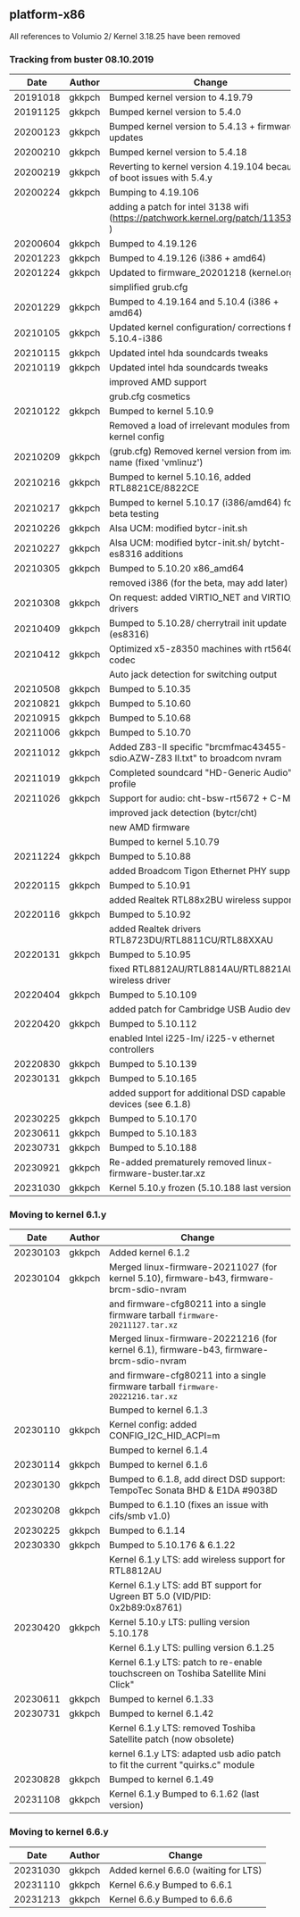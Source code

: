 
## **platform-x86**

All references to Volumio 2/ Kernel 3.18.25 have been removed

### **Tracking from buster 08.10.2019**

|Date|Author|Change
|---|---|---|
|20191018|gkkpch|Bumped kernel version to 4.19.79
|20191125|gkkpch|Bumped kernel version to 5.4.0
|20200123|gkkpch|Bumped kernel version to 5.4.13 + firmware updates
|20200210|gkkpch|Bumped kernel version to 5.4.18
|20200219|gkkpch|Reverting to kernel version 4.19.104 because of boot issues with 5.4.y
|20200224|gkkpch|Bumping to 4.19.106
|||adding a patch for intel 3138 wifi (https://patchwork.kernel.org/patch/11353871/ )
|20200604|gkkpch|Bumped to 4.19.126
|20201223|gkkpch|Bumped to 4.19.126 (i386 + amd64)
|20201224|gkkpch|Updated to firmware_20201218 (kernel.org)
|||simplified grub.cfg
|20201229|gkkpch|Bumped to 4.19.164 and 5.10.4 (i386 + amd64)
|20210105|gkkpch|Updated kernel configuration/ corrections for 5.10.4-i386
|20210115|gkkpch|Updated intel hda soundcards tweaks
|20210119|gkkpch|Updated intel hda soundcards tweaks
|||improved AMD support
|||grub.cfg cosmetics
|20210122|gkkpch|Bumped to kernel 5.10.9
|||Removed a load of irrelevant modules from kernel config
|20210209|gkkpch|(grub.cfg) Removed kernel version from image name (fixed 'vmlinuz')
|20210216|gkkpch|Bumped to kernel 5.10.16, added RTL8821CE/8822CE
|20210217|gkkpch|Bumped to kernel 5.10.17 (i386/amd64) for beta testing
|20210226|gkkpch|Alsa UCM: modified bytcr-init.sh
|20210227|gkkpch|Alsa UCM: modified bytcr-init.sh/ bytcht-es8316 additions
|20210305|gkkpch|Bumped to 5.10.20 x86_amd64
|||removed i386 (for the beta, may add later)
|20210308|gkkpch|On request: added VIRTIO_NET and VIRTIO_BLK drivers
|20210409|gkkpch|Bumped to 5.10.28/ cherrytrail init update (es8316)
|20210412|gkkpch|Optimized x5-z8350 machines with rt5640 codec
|||Auto jack detection for switching output
|20210508|gkkpch|Bumped to 5.10.35
|20210821|gkkpch|Bumped to 5.10.60
|20210915|gkkpch|Bumped to 5.10.68
|20211006|gkkpch|Bumped to 5.10.70
|20211012|gkkpch|Added Z83-II specific "brcmfmac43455-sdio.AZW-Z83 II.txt" to broadcom nvram
|20211019|gkkpch|Completed soundcard "HD-Generic Audio" profile
|20211026|gkkpch|Support for audio: cht-bsw-rt5672 + C-Media
|||improved jack detection (bytcr/cht)
|||new AMD firmware
|||Bumped to kernel 5.10.79
|20211224|gkkpch|Bumped to 5.10.88
|||added Broadcom Tigon Ethernet PHY support
|20220115|gkkpch|Bumped to 5.10.91
|||added Realtek RTL88x2BU wireless support
|20220116|gkkpch|Bumped to 5.10.92
|||added Realtek drivers RTL8723DU/RTL8811CU/RTL88XXAU
|20220131|gkkpch|Bumped to 5.10.95
|||fixed RTL8812AU/RTL8814AU/RTL8821AU wireless driver
|20220404|gkkpch|Bumped to 5.10.109
|||added patch for Cambridge USB Audio devices
|20220420|gkkpch|Bumped to 5.10.112
|||enabled Intel i225-lm/ i225-v ethernet controllers
|20220830|gkkpch|Bumped to 5.10.139
|20230131|gkkpch|Bumped to 5.10.165
|||added support for additional DSD capable devices (see 6.1.8)
|20230225|gkkpch|Bumped to 5.10.170
|20230611|gkkpch|Bumped to 5.10.183
|20230731|gkkpch|Bumped to 5.10.188
|20230921|gkkpch|Re-added prematurely removed linux-firmware-buster.tar.xz
|20231030|gkkpch|Kernel 5.10.y frozen (5.10.188 last version)

### **Moving to kernel 6.1.y**

|Date|Author|Change
|---|---|---|
|20230103|gkkpch|Added kernel 6.1.2
|20230104|gkkpch|Merged linux-firmware-20211027 (for kernel 5.10), firmware-b43, firmware-brcm-sdio-nvram 
|||and firmware-cfg80211 into a single firmware tarball ```firmware-20211127.tar.xz```
|||Merged linux-firmware-20221216 (for kernel 6.1), firmware-b43, firmware-brcm-sdio-nvram 
|||and firmware-cfg80211 into a single firmware tarball ```firmware-20221216.tar.xz```
|||Bumped to kernel 6.1.3
|20230110|gkkpch|Kernel config: added CONFIG_I2C_HID_ACPI=m 
|||Bumped to kernel 6.1.4
|20230114|gkkpch|Bumped to kernel 6.1.6
|20230130|gkkpch|Bumped to 6.1.8, add direct DSD support: TempoTec Sonata BHD & E1DA #9038D
|20230208|gkkpch|Bumped to 6.1.10 (fixes an issue with cifs/smb v1.0)  
|20230225|gkkpch|Bumped to 6.1.14
|20230330|gkkpch|Bumped to 5.10.176 & 6.1.22
|||Kernel 6.1.y LTS: add wireless support for RTL8812AU
|||Kernel 6.1.y LTS: add BT support for Ugreen BT 5.0 (VID/PID: 0x2b89:0x8761)
|20230420|gkkpch|Kernel 5.10.y LTS: pulling version 5.10.178 
|||Kernel 6.1.y LTS: pulling version 6.1.25
|||Kernel 6.1.y LTS: patch to re-enable touchscreen on Toshiba Satellite Mini Click"
|20230611|gkkpch|Bumped to kernel 6.1.33 
|20230731|gkkpch|Bumped to kernel 6.1.42
|||Kernel 6.1.y LTS: removed Toshiba Satellite patch (now obsolete)
|||kernel 6.1.y LTS: adapted usb adio patch to fit the current "quirks.c" module
|20230828|gkkpch|Bumped to kernel 6.1.49
|20231108|gkkpch|Kernel 6.1.y Bumped to 6.1.62 (last version)

### **Moving to kernel 6.6.y**

|Date|Author|Change
|---|---|---|
|20231030|gkkpch|Added kernel 6.6.0 (waiting for LTS)
|20231110|gkkpch|Kernel 6.6.y Bumped to 6.6.1
|20231213|gkkpch|Kernel 6.6.y Bumped to 6.6.6







